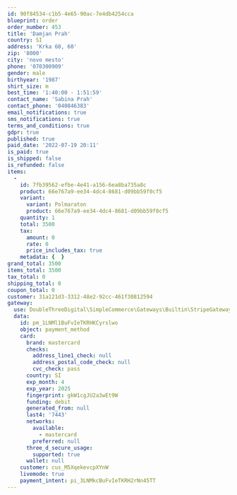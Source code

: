 ```yaml
---
id: 90f84534-c1b5-4e65-90ac-7e4db4254cca
blueprint: order
order_number: 453
title: 'Damjan Prah'
country: SI
address: 'Krka 60, 60'
zip: '8000'
city: 'novo mesto'
phone: '070300909'
gender: male
birthyear: '1987'
shirt_size: m
best_time: '1:40:00 - 1:51:59'
contact_name: 'Sabina Prah'
contact_phone: '040846383'
email_notifications: true
sms_notifications: true
terms_and_conditions: true
gdpr: true
published: true
paid_date: '2022-07-19 20:11'
is_paid: true
is_shipped: false
is_refunded: false
items:
  -
    id: 7fb39562-efbe-4e41-a156-6ea8ba735a8c
    product: 66e767a9-ee34-4dc4-8681-d09bb59f0cf5
    variant:
      variant: Polmaraton
      product: 66e767a9-ee34-4dc4-8681-d09bb59f0cf5
    quantity: 1
    total: 3500
    tax:
      amount: 0
      rate: 0
      price_includes_tax: true
    metadata: {  }
grand_total: 3500
items_total: 3500
tax_total: 0
shipping_total: 0
coupon_total: 0
customer: 31a121d3-3312-48e2-92cc-461f30812594
gateway:
  use: DoubleThreeDigital\SimpleCommerce\Gateways\Builtin\StripeGateway
  data:
    id: pm_1LNMl1BuFvIeTKRHKCyrslwo
    object: payment_method
    card:
      brand: mastercard
      checks:
        address_line1_check: null
        address_postal_code_check: null
        cvc_check: pass
      country: SI
      exp_month: 4
      exp_year: 2025
      fingerprint: gkW1cgJU2a3wEt9W
      funding: debit
      generated_from: null
      last4: '7443'
      networks:
        available:
          - mastercard
        preferred: null
      three_d_secure_usage:
        supported: true
      wallet: null
    customer: cus_M5XqekevcpXYnW
    livemode: true
    payment_intent: pi_3LNMkcBuFvIeTKRH2rNn45TT
---
```

